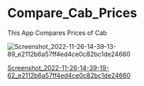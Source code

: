 # Compare_Cab_Prices
This App Compares Prices of Cab

![Screenshot_2022-11-26-14-39-13-89_e2112b6a57ff4ed4ce0c82bc1de24660](https://user-images.githubusercontent.com/88485343/204089210-55c127bd-4888-483f-bf18-db5f2395cbb4.jpg)

[Screenshot_2022-11-26-14-39-19-62_e2112b6a57ff4ed4ce0c82bc1de24660](https://user-images.githubusercontent.com/88485343/204089090-b86a47ca-ac51-482a-9d21-ff733fcbd4e1.jpg)




